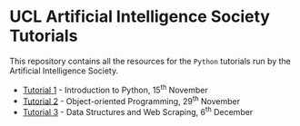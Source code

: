 # UCL Artificial Intelligence Society Tutorials

This repository contains all the resources for the ``Python`` tutorials run by the Artificial Intelligence Society. 

<ul>
  <li /><a href="https://github.com/abircb/UCL-AIS-Tutorials/tree/master/Tutorial%201">Tutorial 1</a> - Introduction to Python, 15<sup>th</sup> November
  <li /><a href="https://github.com/abircb/UCL-AIS-Tutorials/tree/master/Tutorial%202">Tutorial 2</a> - Object-oriented Programming, 29<sup>th</sup> November
  <li /><a href="https://github.com/abircb/UCL-AIS-Tutorials/tree/master/Tutorial%202">Tutorial 3</a> - Data Structures and Web Scraping, 6<sup>th</sup> December
</ul>
